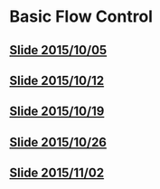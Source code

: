 # Basic Flow Control

## [Slide 2015/10/05](https://www.dropbox.com/s/kje1m1cui2dlmb2/00_2015-10-05.pdf?dl=1)
## [Slide 2015/10/12](https://www.dropbox.com/s/4m7rlsi8wubju4j/00_2015-10-12.pdf?dl=1)
## [Slide 2015/10/19](https://www.dropbox.com/s/7rai71b0c64e7gu/00_2015-10-19.pdf?dl=1)
## [Slide 2015/10/26](https://www.dropbox.com/s/i6lpg553mzumx45/00_2015-10-26.pdf?dl=1)
## [Slide 2015/11/02](https://www.dropbox.com/s/kbvtu44wlshzju1/2015-11-02.pdf?dl=1)
